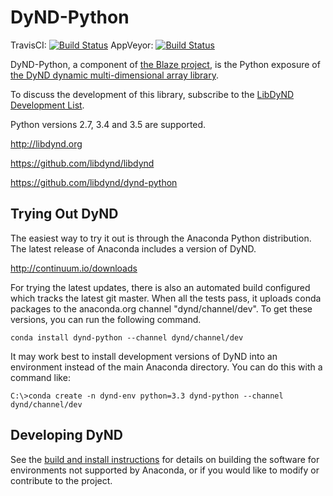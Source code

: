 DyND-Python
===========

TravisCI: [![Build Status](https://api.travis-ci.org/libdynd/dynd-python.svg?branch=master)](https://travis-ci.org/libdynd/dynd-python)
AppVeyor: [![Build Status](https://ci.appveyor.com/api/projects/status/cv2bnq3oghe4nqnj/branch/master?svg=true)](https://ci.appveyor.com/project/libdynd/dynd-python/branch/master)

DyND-Python, a component of [the Blaze project](http://blaze.pydata.org/),
is the Python exposure of [the DyND dynamic multi-dimensional array library](http://libdynd.org).

To discuss the development of this library, subscribe to the
[LibDyND Development List](https://groups.google.com/forum/#!forum/libdynd-dev).

Python versions 2.7, 3.4 and 3.5 are supported.

http://libdynd.org

https://github.com/libdynd/libdynd

https://github.com/libdynd/dynd-python

Trying Out DyND
---------------

The easiest way to try it out is through the Anaconda
Python distribution. The latest release of Anaconda includes
a version of DyND.

http://continuum.io/downloads

For trying the latest updates, there is also an automated
build configured which tracks the latest git master. When
all the tests pass, it uploads conda packages to the anaconda.org
channel "dynd/channel/dev". To get these versions, you
can run the following command.

```
conda install dynd-python --channel dynd/channel/dev
```

It may work best to install development versions of DyND into an
environment instead of the main Anaconda directory.
You can do this with a command like:

```
C:\>conda create -n dynd-env python=3.3 dynd-python --channel dynd/channel/dev
```

Developing DyND
---------------

See the [build and install instructions](BUILD_INSTALL.md) for details on
building the software for environments not supported by Anaconda, or
if you would like to modify or contribute to the project.
